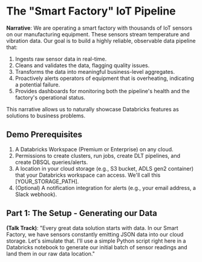 # The "Smart Factory" IoT Pipeline

**Narrative**: We are operating a smart factory with thousands of IoT sensors on our manufacturing equipment. These sensors stream temperature and vibration data. Our goal is to build a highly reliable, observable data pipeline that:

1. Ingests raw sensor data in real-time.
2. Cleans and validates the data, flagging quality issues.
3. Transforms the data into meaningful business-level aggregates.
4. Proactively alerts operators of equipment that is overheating, indicating a potential failure.
5. Provides dashboards for monitoring both the pipeline's health and the factory's operational status.

This narrative allows us to naturally showcase Databricks features as solutions to business problems.

## Demo Prerequisites

1. A Databricks Workspace (Premium or Enterprise) on any cloud.
2. Permissions to create clusters, run jobs, create DLT pipelines, and create DBSQL queries/alerts.
3. A location in your cloud storage (e.g., S3 bucket, ADLS gen2 container) that your Databricks workspace can access. We'll call this [YOUR_STORAGE_PATH].
4. (Optional) A notification integration for alerts (e.g., your email address, a Slack webhook).

## Part 1: The Setup - Generating our Data

**(Talk Track)**: "Every great data solution starts with data. In our Smart Factory, we have sensors constantly emitting JSON data into our cloud storage. Let's simulate that. I'll use a simple Python script right here in a Databricks notebook to generate our initial batch of sensor readings and land them in our raw data location."
